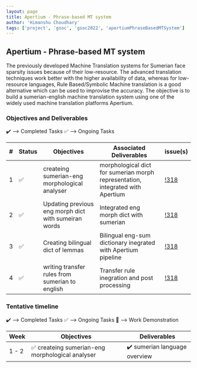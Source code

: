 ```yaml
---
layout: page
title: Apertium - Phrase-based MT system
author: 'Himanshu Choudhary'
tags: ['project', 'gsoc', 'gsoc2022', 'apertiumPhraseBasedMTSystem']
---
```


## Apertium - Phrase-based MT system
The previously developed Machine Translation systems for Sumerian face sparsity issues because of their low-resource. The advanced translation techniques work better with the higher availability of data, whereas for low-resource languages, Rule Based/Symbolic Machine translation is a good alternative which can be used to improvise the accuracy. The objective is to build a sumerian-english machine translation system using one of the widely used machine translation platforms Apertium.

### Objectives and Deliverables

:heavy_check_mark: --> Completed Tasks  :white_check_mark: --> Ongoing Tasks

| \# | Status  | Objectives                    | Associated Deliverables         | issue(s) |
| --- | --- | ----------------------------- | ---------------------------------------------- | -------- |
| 1 |:white_check_mark:|  createing sumerian-eng morphological analyser | morphological dict for sumerian morph representation, integrated with Apertium | [!318]() |
| 2 |:white_check_mark:| Updating previous eng morph dict with sumeiran words | Integrated eng morph dict with sumerian | [!318]() |
| 3 |:white_check_mark:|  Creating bilingual dict of lemmas | Bilingual eng-sum dictionary inegrated with Apertium pipeline | [!318]() |
| 4 |:white_check_mark:| writing transfer rules from sumerian to english | Transfer rule inegration and post processing | [!318]() |


<!-- ### Additional Objectives

| \# | Status  | Objectives         | Associated Deliverables                                             | issue(s) |
| --- | --- | ------------------ | ------------------------------------------------------------------- | -------- |
| 1 | :heavy_check_mark: | hello world  | hello world |    [!318]()     |
| 1 | :white_check_mark: | hello world  | hello world |    [!318]()     | -->


### Tentative timeline

:heavy_check_mark: --> Completed Tasks  :white_check_mark: --> Ongoing Tasks  :raised_hands: --> Work Demonstration

| Week  |Objectives | Deliverables |
|---|---|---|
|1 - 2| :white_check_mark: createing sumerian-eng morphological analyser  |  :heavy_check_mark: sumerian language overview |



<!-- |2| :heavy_check_mark: hello world  |  :heavy_check_mark: hello world <br/> :heavy_check_mark: hello world <br> :raised_hands: hello world|
|3| :heavy_check_mark: hello world  |  :heavy_check_mark: hello world <br/> :heavy_check_mark: hello world <br> :raised_hands: hello world| -->

